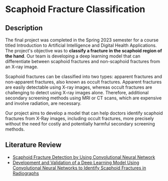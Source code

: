 # Scaphoid Fracture Classification

## Description

The final project was completed in the Spring 2023 semester for a course titled Introduction to Artificial Intelligence and Digital Health Applications. The project's objective was to **classify a fracture in the scaphoid region of the hand**. Our team is developing a deep learning model that can differentiate between scaphoid fractures and non-scaphoid fractures from an X-ray image.

Scaphoid fractures can be classified into two types: apparent fractures and non-apparent fractures, also known as occult fractures. Apparent fractures are easily detectable using X-ray images, whereas occult fractures are challenging to detect using X-ray images alone. Therefore, additional secondary screening methods using MRI or CT scans, which are expensive and involve radiation, are necessary.

Our project aims to develop a model that can help doctors identify scaphoid fractures from X-Ray images, including occult fractures, more precisely without the need for costly and potentially harmful secondary screening methods.

## Literature Review

- [Scaphoid Fracture Detection by Using Convolutional Neural Network](https://www.mdpi.com/2075-4418/12/4/895)
- [Development and Validation of a Deep Learning Model Using Convolutional Neural Networks to Identify Scaphoid Fractures in Radiographs](https://www.google.com/search?q=10.1001%2Fjamanetworkopen.2021.6096&oq=10.1001%2Fjamanetworkopen.2021.6096&aqs=chrome.0.69i59.260j0j1&sourceid=chrome&ie=UTF-8)
